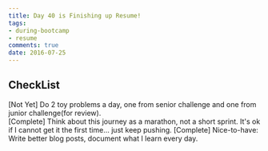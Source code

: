 ```yaml
---
title: Day 40 is Finishing up Resume!
tags: 
- during-bootcamp
- resume
comments: true
date: 2016-07-25
---
```




CheckList
-----------

[Not Yet] Do 2 toy problems a day, one from senior challenge and one from junior challenge(for review).  
[Complete] Think about this journey as a marathon, not a short sprint. It's ok if I cannot get it the first time... just keep pushing.
[Complete] Nice-to-have: Write better blog posts, document what I learn every day.














